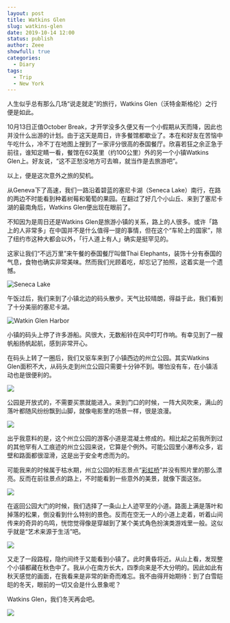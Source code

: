 ```yaml
---
layout: post
title: Watkins Glen
slug: watkins-glen
date: 2019-10-14 12:00
status: publish
author: Zeee
showfull: true
categories: 
  - Diary
tags:
  - Trip
  - New York
---
```


人生似乎总有那么几场“说走就走”的旅行，Watkins Glen（沃特金斯格伦）之行便是如此。

10月13日正值October Break，才开学没多久便又有一个小假期从天而降，因此也并没什么出游的计划。由于这天是周日，许多餐馆都歇业了。本在和好友在苦恼中午吃什么，冷不丁在地图上搜到了一家评分很高的泰国餐厅。欣喜若狂之余正急于前往，谁知定睛一看，餐馆在62英里（约100公里）外的另一个小镇Watkins Glen上。好友说，“这不正愁没地方可去嘛，就当作是去旅游吧”。

以上，便是这次意外之旅的契机。

从Geneva下了高速，我们一路沿着碧蓝的塞尼卡湖（Seneca Lake）南行，在路的两边不时能看到种着树莓和葡萄的果园。在翻过了好几个小山丘、来到了塞尼卡湖的最南角后，Watkins Glen便出现在眼前了。

不知因为是周日还是Watkins Glen是旅游小镇的关系，路上的人很多。或许「路上的人非常多」在中国并不是什么值得一提的事情，但在这个“车轮上的国家”，除了纽约市这种大都会以外，「行人道上有人」确实是挺罕见的。

这家让我们“不远万里”来午餐的泰国餐厅叫做Thai Elephants，装饰十分有泰国的气息，食物也确实非常美味。然而我们光顾着吃，却忘记了拍照，这着实是一个遗憾。

![Seneca Lake](./Watkins_Glen_04.jpeg "左上角是一个产湖盐的工厂")

午饭过后，我们来到了小镇北边的码头散步。天气比较晴朗，得益于此，我们看到了十分美丽的塞尼卡湖。

![Watkin Glen Harbor](./Watkins_Glen_02.jpeg "停满了船只的码头")

小镇的码头上停了许多游船。风很大，无数船铃在风中叮叮作响。有幸见到了一艘帆船扬帆起航，感到非常开心。

在码头上转了一圈后，我们又驱车来到了小镇西边的州立公园。其实Watkins Glen面积不大，从码头走到州立公园只需要十分钟不到。哪怕没有车，在小镇活动也是很便利的。

![](./Watkins_Glen_03.jpg)

公园是开放式的，不需要买票就能进入。来到门口的时候，一阵大风吹来，满山的落叶都随风纷纷飘到山脚，就像电影里的场景一样，很是浪漫。

![](./Watkins_Glen_09.jpeg)

出乎我意料的是，这个州立公园的游客小道是混凝土修成的。相比起之前我所到过的其他罕有人工痕迹的州立公园来说，它算是个例外。可能公园里小瀑布众多，岩壁和路面都很湿滑，这是出于安全考虑而为的。

可能我来的时候属于枯水期，州立公园的标志景点“[彩虹桥](https://upload.wikimedia.org/wikipedia/commons/a/ad/Watkins_Glen_State_Park_pano_6.jpg)”并没有照片里的那么漂亮。反而在前往景点的路上，不时能看到一些意外的美景，就像下面这张。

![](./Watkins_Glen_01.jpeg "")

在返回公园大门的时候，我们选择了一条山上人迹罕至的小道。路面上满是落叶和掉落的松果，倒没看到什么特别的景色。反而在空无一人的小道上走着，听着山间传来的奇异的鸟鸣，恍惚觉得像是穿越到了某个美式角色扮演类游戏里一般。这似乎就是“艺术来源于生活”吧。

![](./Watkins_Glen_05.jpeg "")

又走了一段路程，隐约间终于又能看到小镇了。此时黄昏将近。从山上看，发现整个小镇都藏在秋色中了。我从小在南方长大，四季向来是不大分明的。因此如此有秋天感觉的画面，在我看来是非常的新奇而难忘。我不由得开始期待：到了白雪皑皑的冬天，眼前的一切又会是什么景象呢？

Watkins Glen，我们冬天再会吧。

![](./Watkins_Glen_08.jpeg)